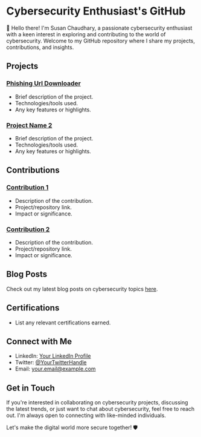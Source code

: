 # Cybersecurity Enthusiast's GitHub

👋 Hello there! I'm Susan Chaudhary, a passionate cybersecurity enthusiast with a keen interest in exploring and contributing to the world of cybersecurity. Welcome to my GitHub repository where I share my projects, contributions, and insights.

## Projects

### [Phishing Url Downloader](https://github.com/Mystifiedsus/Phishing)
- Brief description of the project.
- Technologies/tools used.
- Any key features or highlights.

### [Project Name 2](link-to-project-2)
- Brief description of the project.
- Technologies/tools used.
- Any key features or highlights.

## Contributions

### [Contribution 1](link-to-contribution-1)
- Description of the contribution.
- Project/repository link.
- Impact or significance.

### [Contribution 2](link-to-contribution-2)
- Description of the contribution.
- Project/repository link.
- Impact or significance.

## Blog Posts

Check out my latest blog posts on cybersecurity topics [here](link-to-blog).

## Certifications

- List any relevant certifications earned.

## Connect with Me

- LinkedIn: [Your LinkedIn Profile](link-to-linkedin)
- Twitter: [@YourTwitterHandle](link-to-twitter)
- Email: your.email@example.com

## Get in Touch

If you're interested in collaborating on cybersecurity projects, discussing the latest trends, or just want to chat about cybersecurity, feel free to reach out. I'm always open to connecting with like-minded individuals.

Let's make the digital world more secure together! 🛡️
